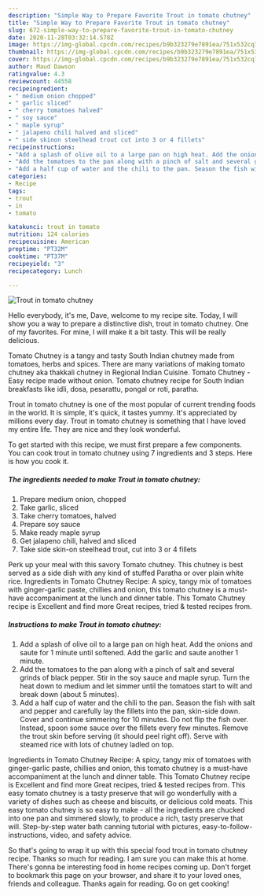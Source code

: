 ```yaml
---
description: "Simple Way to Prepare Favorite Trout in tomato chutney"
title: "Simple Way to Prepare Favorite Trout in tomato chutney"
slug: 672-simple-way-to-prepare-favorite-trout-in-tomato-chutney
date: 2020-11-28T03:32:14.578Z
image: https://img-global.cpcdn.com/recipes/b9b323279e7891ea/751x532cq70/trout-in-tomato-chutney-recipe-main-photo.jpg
thumbnail: https://img-global.cpcdn.com/recipes/b9b323279e7891ea/751x532cq70/trout-in-tomato-chutney-recipe-main-photo.jpg
cover: https://img-global.cpcdn.com/recipes/b9b323279e7891ea/751x532cq70/trout-in-tomato-chutney-recipe-main-photo.jpg
author: Maud Dawson
ratingvalue: 4.3
reviewcount: 44558
recipeingredient:
- " medium onion chopped"
- " garlic sliced"
- " cherry tomatoes halved"
- " soy sauce"
- " maple syrup"
- " jalapeno chili halved and sliced"
- " side skinon steelhead trout cut into 3 or 4 fillets"
recipeinstructions:
- "Add a splash of olive oil to a large pan on high heat. Add the onions and saute for 1 minute until softened. Add the garlic and saute another 1 minute."
- "Add the tomatoes to the pan along with a pinch of salt and several grinds of black pepper. Stir in the soy sauce and maple syrup. Turn the heat down to medium and let simmer until the tomatoes start to wilt and break down (about 5 minutes)."
- "Add a half cup of water and the chili to the pan. Season the fish with salt and pepper and carefully lay the fillets into the pan, skin-side down. Cover and continue simmering for 10 minutes. Do not flip the fish over. Instead, spoon some sauce over the fillets every few minutes. Remove the trout skin before serving (it should peel right off). Serve with steamed rice with lots of chutney ladled on top."
categories:
- Recipe
tags:
- trout
- in
- tomato

katakunci: trout in tomato 
nutrition: 124 calories
recipecuisine: American
preptime: "PT32M"
cooktime: "PT37M"
recipeyield: "3"
recipecategory: Lunch

---
```



![Trout in tomato chutney](https://img-global.cpcdn.com/recipes/b9b323279e7891ea/751x532cq70/trout-in-tomato-chutney-recipe-main-photo.jpg)

Hello everybody, it's me, Dave, welcome to my recipe site. Today, I will show you a way to prepare a distinctive dish, trout in tomato chutney. One of my favorites. For mine, I will make it a bit tasty. This will be really delicious.

Tomato Chutney is a tangy and tasty South Indian chutney made from tomatoes, herbs and spices. There are many variations of making tomato chutney aka thakkali chutney in Regional Indian Cuisine. Tomato Chutney - Easy recipe made without onion. Tomato chutney recipe for South Indian breakfasts like idli, dosa, pesarattu, pongal or roti, paratha.

Trout in tomato chutney is one of the most popular of current trending foods in the world. It is simple, it's quick, it tastes yummy. It's appreciated by millions every day. Trout in tomato chutney is something that I have loved my entire life. They are nice and they look wonderful.


To get started with this recipe, we must first prepare a few components. You can cook trout in tomato chutney using 7 ingredients and 3 steps. Here is how you cook it.

<!--inarticleads1-->

##### The ingredients needed to make Trout in tomato chutney:

1. Prepare  medium onion, chopped
1. Take  garlic, sliced
1. Take  cherry tomatoes, halved
1. Prepare  soy sauce
1. Make ready  maple syrup
1. Get  jalapeno chili, halved and sliced
1. Take  side skin-on steelhead trout, cut into 3 or 4 fillets


Perk up your meal with this savory Tomato chutney. This chutney is best served as a side dish with any kind of stuffed Paratha or over plain white rice. Ingredients in Tomato Chutney Recipe: A spicy, tangy mix of tomatoes with ginger-garlic paste, chillies and onion, this tomato chutney is a must-have accompaniment at the lunch and dinner table. This Tomato Chutney recipe is Excellent and find more Great recipes, tried &amp; tested recipes from. 

<!--inarticleads2-->

##### Instructions to make Trout in tomato chutney:

1. Add a splash of olive oil to a large pan on high heat. Add the onions and saute for 1 minute until softened. Add the garlic and saute another 1 minute.
1. Add the tomatoes to the pan along with a pinch of salt and several grinds of black pepper. Stir in the soy sauce and maple syrup. Turn the heat down to medium and let simmer until the tomatoes start to wilt and break down (about 5 minutes).
1. Add a half cup of water and the chili to the pan. Season the fish with salt and pepper and carefully lay the fillets into the pan, skin-side down. Cover and continue simmering for 10 minutes. Do not flip the fish over. Instead, spoon some sauce over the fillets every few minutes. Remove the trout skin before serving (it should peel right off). Serve with steamed rice with lots of chutney ladled on top.


Ingredients in Tomato Chutney Recipe: A spicy, tangy mix of tomatoes with ginger-garlic paste, chillies and onion, this tomato chutney is a must-have accompaniment at the lunch and dinner table. This Tomato Chutney recipe is Excellent and find more Great recipes, tried &amp; tested recipes from. This easy tomato chutney is a tasty preserve that will go wonderfully with a variety of dishes such as cheese and biscuits, or delicious cold meats. This easy tomato chutney is so easy to make - all the ingredients are chucked into one pan and simmered slowly, to produce a rich, tasty preserve that will. Step-by-step water bath canning tutorial with pictures, easy-to-follow-instructions, video, and safety advice. 

So that's going to wrap it up with this special food trout in tomato chutney recipe. Thanks so much for reading. I am sure you can make this at home. There's gonna be interesting food in home recipes coming up. Don't forget to bookmark this page on your browser, and share it to your loved ones, friends and colleague. Thanks again for reading. Go on get cooking!
